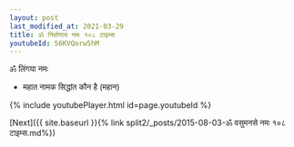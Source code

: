 ```yaml
---
layout: post
last_modified_at: 2021-03-29
title: ॐ निर्वाणाय नमः १०८ टाइम्स
youtubeId: S6KVQorw5hM
---
```

 
 
 ॐ लिंगया नमः  
 
 -  महात नामक सिद्धांत कौन है (महान) 
 
  
 
  
 
 
 
 
 
 


{% include youtubePlayer.html id=page.youtubeId %}
 
[Next]({{ site.baseurl }}{% link  split2/_posts/2015-08-03-ॐ वसुमनसे नमः १०८ टाइम्स.md%})
 
